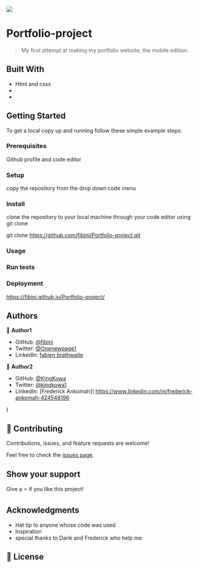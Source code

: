 ![](https://img.shields.io/badge/Microverse-blueviolet)

# Portfolio-project

> My first attempt at making my portfolio website, the mobile edition.


## Built With

- Html and csss
-
-

## Getting Started


To get a local copy up and running follow these simple example steps.

### Prerequisites
Github profile and code editor

### Setup
copy the repository from the drop down code menu

### Install
clone the repository to your local machine through your code editor using git clone

git clone https://github.com/fibini/Portfolio-project.git

### Usage

### Run tests

### Deployment
https://fibini.github.io/Portfolio-project/



## Authors

👤 **Author1**

- GitHub: [@fibini](https://github.com/fibini)
- Twitter: [@Onenewpage1](https://twitter.com/Onenewpage1)
- LinkedIn: [fabien brathwaite](https://www.linkedin.com/in/fabien-brathwaite-91150822a/)

👤 **Author2**
- GitHub: [@KingKowa](https://github.com/KingKowa)
- Twitter: [@kingkowa1](https://twitter.com/kingkowa1)
- LinkedIn: [Frederick Ankomah]( https://www.linkedin.com/in/frederick-ankomah-424548196

)

## 🤝 Contributing

Contributions, issues, and feature requests are welcome!

Feel free to check the [issues page](../../issues/).

## Show your support

Give a ⭐️ if you like this project!

## Acknowledgments

- Hat tip to anyone whose code was used
- Inspiration
- special thanks to Darik and Frederick who help me

## 📝 License